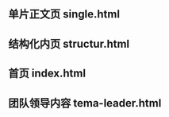 ##  单片正文页   single.html
##  结构化内页   structur.html
##   首页       index.html
##   团队领导内容  tema-leader.html
